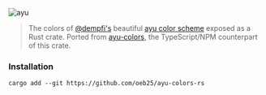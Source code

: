 ![ayu](http://i.imgur.com/b3etBQX.png)

> The colors of [@dempfi's](https://github.com/dempfi) beautiful [ayu color scheme](https://github.com/dempfi/ayu) exposed as a Rust crate. Ported from [ayu-colors](https://github.com/ayu-theme/ayu-colors), the TypeScript/NPM counterpart of this crate.

### Installation

```
cargo add --git https://github.com/oeb25/ayu-colors-rs
```
